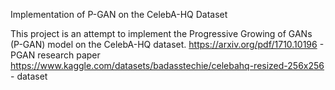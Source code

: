 Implementation of P-GAN on the CelebA-HQ Dataset

This project is an attempt to implement the Progressive Growing of GANs (P-GAN) model on the CelebA-HQ dataset. 
https://arxiv.org/pdf/1710.10196 - PGAN research paper 
https://www.kaggle.com/datasets/badasstechie/celebahq-resized-256x256 - dataset 

